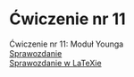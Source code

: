 # Ćwiczenie nr 11
Ćwiczenie nr 11: 	Moduł Younga  
<a href="https://github.com/LucasJezap/PhysicsLaboratories/tree/master/%C4%86wiczenie%2011/11.pdf"> Sprawozdanie  
<a href="https://github.com/LucasJezap/PhysicsLaboratories/tree/master/%C4%86wiczenie%2011/11.tex"> Sprawozdanie w LaTeXie  
